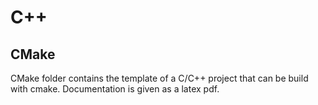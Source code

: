 # C++

## CMake
CMake folder contains the template of a C/C++ project that can be build with cmake. Documentation is given as a latex pdf.